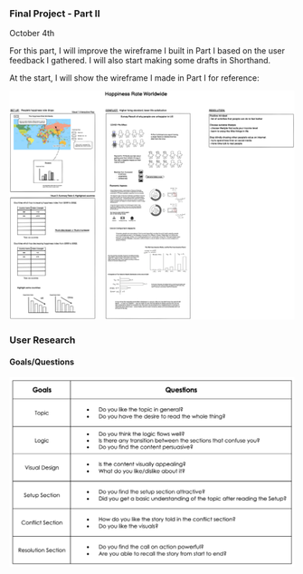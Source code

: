 ### Final Project - Part II

October 4th 

For this part, I will improve the wireframe I built in Part I based on the user feedback I gathered. I will also start making some drafts in Shorthand.

At the start, I will show the wireframe I made in Part I for reference:

![Part 1 Sketch](Pictures/Final-Project-Sketch.png)

### User Research

#### Goals/Questions
![Goals & Questions](Pictures/Goals&Questions.png)